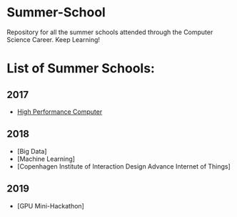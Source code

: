 # Summer-School
Repository for all the summer schools attended through the Computer Science Career. Keep Learning!

# List of Summer Schools:
## 2017
* [High Performance Computer](https://github.com/saj11/Summer-Schools/tree/master/HPC%20Summer%20School#hpc-summer-school-2017)

## 2018
* [Big Data]
* [Machine Learning]
* [Copenhagen Institute of Interaction Design Advance Internet of Things]

## 2019
* [GPU Mini-Hackathon]
